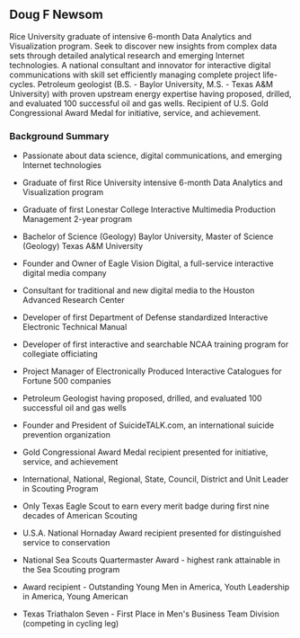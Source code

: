 ## Doug F Newsom

Rice University graduate of intensive 6-month Data Analytics and Visualization program.  Seek to discover new insights from complex data sets through detailed analytical research and emerging Internet technologies.  A national consultant and innovator for interactive digital communications with skill set efficiently managing complete project life-cycles.  Petroleum geologist (B.S. - Baylor University, M.S. - Texas A&M University) with proven upstream energy expertise having proposed, drilled, and evaluated 100 successful oil and gas wells.  Recipient of U.S. Gold Congressional Award Medal for initiative, service, and achievement.

### Background Summary

* Passionate about data science, digital communications, and emerging Internet technologies

* Graduate of first Rice University intensive 6-month Data Analytics and Visualization program

* Graduate of first Lonestar College Interactive Multimedia Production Management 2-year program

* Bachelor of Science (Geology) Baylor University, Master of Science (Geology) Texas A&M University

* Founder and Owner of Eagle Vision Digital, a full-service interactive digital media company

* Consultant for traditional and new digital media to the Houston Advanced Research Center

* Developer of first Department of Defense standardized Interactive Electronic Technical Manual

* Developer of first interactive and searchable NCAA training program for collegiate officiating

* Project Manager of Electronically Produced Interactive Catalogues for Fortune 500 companies

* Petroleum Geologist having proposed, drilled, and evaluated 100 successful oil and gas wells

* Founder and President of SuicideTALK.com, an international suicide prevention organization

* Gold Congressional Award Medal recipient presented for initiative, service, and achievement

* International, National, Regional, State, Council, District and Unit Leader in Scouting Program

* Only Texas Eagle Scout to earn every merit badge during first nine decades of American Scouting

* U.S.A. National Hornaday Award recipient presented for distinguished service to conservation

* National Sea Scouts Quartermaster Award - highest rank attainable in the Sea Scouting program

* Award recipient - Outstanding Young Men in America, Youth Leadership in America, Young American

* Texas Triathalon Seven - First Place in Men's Business Team Division (competing in cycling leg)
